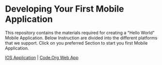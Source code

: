
# Developing Your First Mobile Application

This repository contains the materials required for creating a "Hello World" Mobile Application. Below Instruction are divided into the different platforms that we support. Click on you preferred Section to start you first Mobile Application.

[IOS Application](IOS) | [Code.Org Web App](Code.Org) 
